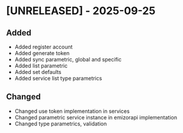 # [UNRELEASED] - 2025-09-25

## Added 
- Added register account
- Added generate token
- Added sync parametric, global and specific
- Added list parametric
- Added set defaults
- Added service list type parametrics

## Changed
- Changed use token implementation in services
- Changed parametric service instance in emizorapi implementation
- Changed type parametrics, validation
